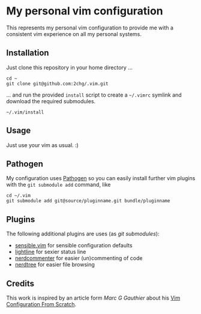 My personal vim configuration
=============================

This represents my personal vim configuration to provide me with a consistent
vim experience on all my personal systems.


Installation
------------

Just clone this repository in your home directory ...

	cd ~
	git clone git@github.com:2chg/.vim.git

... and run the provided `install` script to create a `~/.vimrc` symlink
and download the required submodules.

	~/.vim/install


Usage
-----

Just use your vim as usual. :)


Pathogen
--------

My configuration uses [Pathogen][pathogen] so you can easily install further
vim plugins with the `git submodule add` command, like

	cd ~/.vim
	git submodule add git@source/pluginname.git bundle/pluginname


Plugins
-------

The following additional plugins are uses (as *git submodules*):

* [sensible.vim][sensible.vim] for sensible configuration defaults
* [lightline][lightline] for sexier status line
* [nerdcommenter][nerdcommenter] for easier (un)commenting of code
* [nerdtree][nerdtree] for easier file browsing

Credits
-------

This work is inspired by an article form *Marc G Gauthier* about his
[Vim Configuration From Scratch][vimrcFromScratch].


[pathogen]: https://github.com/tpope/vim-pathogen "pathogen.vim by Tim Pope"
[sensible.vim]: https://github.com/tpope/vim-sensible "sensible.vim by Tim Pope"
[lightline]: https://github.com/itchyny/lightline.vim "lightline by itchyny"
[nerdcommenter]: https://github.com/scrooloose/nerdcommenter "nerdcommenter by Martin Grenfell"
[nerdtree]: https://github.com/scrooloose/nerdtree "nerdtree by Martin Grenfell"
[vimrcFromScratch]: http://marcgg.com/blog/2016/03/01/vimrc-example/ "Vim Configuration From Scratch in 2016 by Marc G Gauthier"
